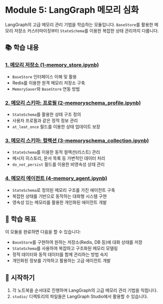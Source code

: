 # Module 5: LangGraph 메모리 심화

LangGraph의 고급 메모리 관리 기법을 학습하는 모듈입니다. `BaseStore`를 활용한 메모리 저장소 커스터마이징부터 `StateSchema`를 이용한 복잡한 상태 관리까지 다룹니다.

## 📚 학습 내용

### [1. 메모리 저장소 (1-memory_store.ipynb)](1-memory_store.ipynb)

- `BaseStore` 인터페이스 이해 및 활용
- Redis를 이용한 원격 메모리 저장소 구축
- `MemorySaver`와 `BaseStore` 연동 방법

### [2. 메모리 스키마: 프로필 (2-memoryschema_profile.ipynb)](2-memoryschema_profile.ipynb)

- `StateSchema`를 활용한 상태 구조 정의
- 사용자 프로필과 같은 정적 정보 관리
- `at_leat_once` 필드를 이용한 상태 업데이트 보장

### [3. 메모리 스키마: 컬렉션 (3-memoryschema_collection.ipynb)](3-memoryschema_collection.ipynb)

- `StateSchema`를 이용한 동적 컬렉션(리스트) 관리
- 메시지 히스토리, 문서 목록 등 가변적인 데이터 처리
- `do_not_persist` 필드를 이용한 비영속성 상태 관리

### [4. 메모리 에이전트 (4-memory_agent.ipynb)](4-memory_agent.ipynb)

- `StateSchema`로 정의된 메모리 구조를 가진 에이전트 구축
- 복잡한 상태를 기반으로 동작하는 대화형 시스템 구현
- 영속성 있는 메모리를 활용한 개인화된 에이전트 개발

## 🎯 학습 목표

이 모듈을 완료하면 다음을 할 수 있습니다:

- `BaseStore`를 구현하여 원하는 저장소(Redis, DB 등)에 대화 상태를 저장
- `StateSchema`를 사용하여 복잡하고 구조화된 메모리 모델링
- 정적 데이터와 동적 데이터를 함께 관리하는 방법 숙지
- 개인화된 정보를 기억하고 활용하는 고급 에이전트 개발

## 🚀 시작하기

1. 각 노트북을 순서대로 진행하며 LangGraph의 고급 메모리 관리 기법을 익힙니다.
2. `studio/` 디렉토리의 파일들은 LangGraph Studio에서 활용할 수 있습니다.
